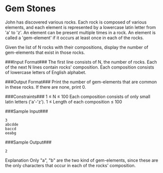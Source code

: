 Gem Stones
==========

John has discovered various rocks. Each rock is composed of various elements, and each element is represented by a lowercase latin letter from 'a' to 'z'. An element can be present multiple times in a rock. An element is called a 'gem-element' if it occurs at least once in each of the rocks.

Given the list of N rocks with their compositions, display the number of gem-elements that exist in those rocks.

###Input Format### 
The first line consists of N, the number of rocks. 
Each of the next N lines contain rocks' composition. Each composition consists of lowercase letters of English alphabet.

###Output Format###
Print the number of gem-elements that are common in these rocks. If there are none, print 0.

###Constraints### 
1 ≤ N ≤ 100 
Each composition consists of only small latin letters ('a'-'z'). 
1 ≤ Length of each composition ≤ 100

###Sample Input###
```
3
abcdde
baccd
eeabg
```

###Sample Output###
```
2
```

Explanation 
Only "a", "b" are the two kind of gem-elements, since these are the only characters that occur in each of the rocks' composition.

